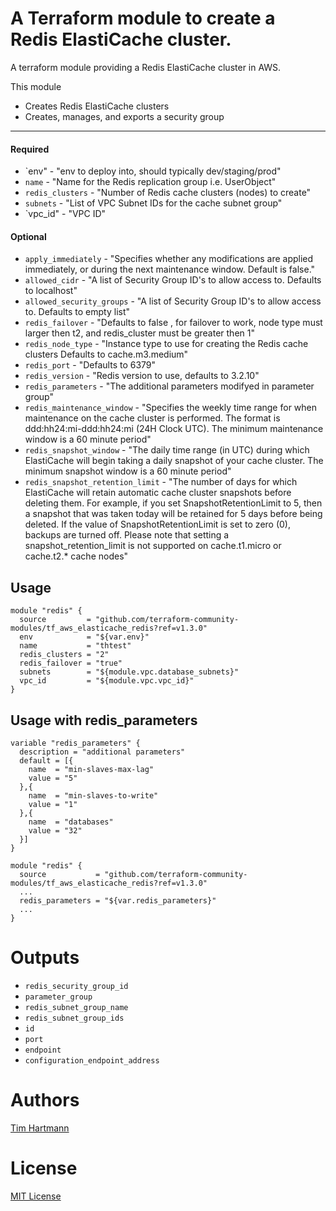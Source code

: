 A Terraform module to create a Redis ElastiCache cluster.
===========

A terraform module providing a Redis ElastiCache cluster in AWS.

This module

- Creates Redis ElastiCache clusters
- Creates, manages, and exports a security group

----------------------
#### Required
- `env" - "env to deploy into, should typically dev/staging/prod"
- `name` - "Name for the Redis replication group i.e. UserObject"
- `redis_clusters` - "Number of Redis cache clusters (nodes) to create"
- `subnets` - "List of VPC Subnet IDs for the cache subnet group"
- `vpc_id"  - "VPC ID"


#### Optional

- `apply_immediately` - "Specifies whether any modifications are applied immediately, or during the next maintenance window. Default is false."
- `allowed_cidr` - "A list of Security Group ID's to allow access to. Defaults to localhost"
- `allowed_security_groups` - "A list of Security Group ID's to allow access to. Defaults to empty list"
- `redis_failover` - "Defaults to false , for failover to work, node type must larger then t2, and redis_cluster must be greater then 1"
- `redis_node_type` - "Instance type to use for creating the Redis cache clusters Defaults to cache.m3.medium"
- `redis_port` - "Defaults to 6379"
- `redis_version` - "Redis version to use, defaults to 3.2.10"
- `redis_parameters` - "The additional parameters modifyed in parameter group"
- `redis_maintenance_window` - "Specifies the weekly time range for when maintenance on the cache cluster is performed. The format is ddd:hh24:mi-ddd:hh24:mi (24H Clock UTC). The minimum maintenance window is a 60 minute period"
- `redis_snapshot_window` - "The daily time range (in UTC) during which ElastiCache will begin taking a daily snapshot of your cache cluster. The minimum snapshot window is a 60 minute period"
- `redis_snapshot_retention_limit` - "The number of days for which ElastiCache will retain automatic cache cluster snapshots before deleting them. For example, if you set SnapshotRetentionLimit to 5, then a snapshot that was taken today will be retained for 5 days before being deleted. If the value of SnapshotRetentionLimit is set to zero (0), backups are turned off. Please note that setting a snapshot_retention_limit is not supported on cache.t1.micro or cache.t2.* cache nodes"

Usage
-----

```hcl
module "redis" {
  source         = "github.com/terraform-community-modules/tf_aws_elasticache_redis?ref=v1.3.0"
  env            = "${var.env}"
  name           = "thtest"
  redis_clusters = "2"
  redis_failover = "true"
  subnets        = "${module.vpc.database_subnets}"
  vpc_id         = "${module.vpc.vpc_id}"
}
```

Usage with redis_parameters
-----

```hcl
variable "redis_parameters" {
  description = "additional parameters"
  default = [{
    name  = "min-slaves-max-lag"
    value = "5"
  },{
    name  = "min-slaves-to-write"
    value = "1"
  },{
    name  = "databases"
    value = "32"
  }]
}

module "redis" {
  source           = "github.com/terraform-community-modules/tf_aws_elasticache_redis?ref=v1.3.0"
  ...
  redis_parameters = "${var.redis_parameters}"
  ...
}
```

Outputs
=======

- `redis_security_group_id`
- `parameter_group`
- `redis_subnet_group_name`
- `redis_subnet_group_ids`
- `id`
- `port`
- `endpoint`
- `configuration_endpoint_address`


Authors
=======

[Tim Hartmann](https://github.com/tfhartmann)

License
=======

[MIT License](LICENSE)

